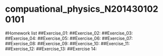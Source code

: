 # compuational_physics_N2014301020101
#Homework list
##Exercise_01:
##Exercise_02:
##Exercise_03:
##Exercise_04:
##Exercise_05:
##Exercise_06:
##Exercise_07:
##Exercise_08:
##Exercise_09:
##Exercise_10:
##Exercise_11:
##Exercise_12:
##Exercise_13:
##Exercise 14:
